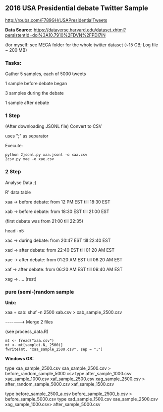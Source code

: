 ## 2016 USA Presidential debate Twitter Sample

<http://rpubs.com/F789GH/USAPresidentialTweets>

**Data Source:** <https://dataverse.harvard.edu/dataset.xhtml?persistentId=doi%3A10.7910%2FDVN%2FPDI7IN>

(for myself: see MEGA folder for the whole twitter dataset (~15 GB; Log file ~ 200 MB)

### Tasks:
Gather 5 samples, each of 5000 tweets

1 sample before debate began

3 samples during the debate

1 sample after debate

### 1 Step
(After downloading JSONL file) Convert to CSV

uses ";" as separator

Execute:

```
python 2jsonl.py xaa.jsonl -o xaa.csv
2csv.py xae -o xae.csv
```

### 2 Step
Analyse Data ;)

R' data.table

xaa -> before debate: from 12 PM EST till 18:30 EST

xab -> before debate: from 18:30 EST till 21:00 EST 

(first debate was from 21:00 till 22:35)

head -n5 

xac -> during debate: from 20:47 EST till 22:40 EST

xad -> after  debate: from 22:40 EST till 01:20 AM EST

xae -> after  debate: from 01:20 AM EST till 06:20 AM EST

xaf -> after  debate: from 06:20 AM EST till 09:40 AM EST

xag ->  .... (rest)


### pure (semi-)random sample

**Unix:**

xaa + xab: shuf -n 2500 xab.csv > xab_sample_2500.csv

-------> Merge 2 files

(see process_data.R)

```
mt <- fread("xaa.csv")
mt <- mt[sample(.N, 2500)]
fwrite(mt, "xaa_sample_2500.csv", sep = ";")
```

**Windows OS:** 

type xaa_sample_2500.csv xaa_sample_2500.csv > before_random_sample_5000.csv
type after_sample_1000.csv xae_sample_1000.csv xaf_sample_2500.csv xag_sample_2500.csv > after_random_sample_5000.csv
xaf_sample_1500.csv 

type before_sample_2500_a.csv before_sample_2500_b.csv > before_sample_5000.csv
type xad_sample_1500.csv xae_sample_2500.csv xag_sample_1000.csv> after_sample_5000.csv


